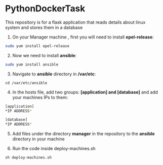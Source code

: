# PythonDockerTask

This repository is for a flask application that reads details about linux system and stores them in a database

1. On your Manager machine , first you will need to install **epel-release**:
```bash
sudo yum install epel-release
```

2. Now we need to install **ansible**:
```bash
sudo yum install ansible
```

3. Navigate to **ansible** directory in **/var/etc**:
```
cd /var/etc/ansible
```

4. In the hosts file, add two groups: **\[application\] and \[database\]** and add your machines IPs to them:
```bash
[application]
*IP ADDRESS*

[database]
*IP ADDRESS*
```

5. Add files under the directory **manager** in the repository to the **ansible** directory in your machine

6. Run the code inside deploy-machines.sh
```
sh deploy-machines.sh
```


